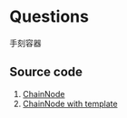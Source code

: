 # Questions

手刻容器

## Source code

1. [ChainNode](./hw9_chainnode.cpp)
2. [ChainNode with template](./hw9_chainnode.cpp)
